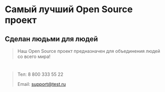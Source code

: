 # Самый лучший Open Source проект

## Сделан людьми для людей

> Наш Open Source проект предназначен для объединения людей со всего мира!

#
> Тел: 8 800 333 55 22
>
> Email: support@test.ru
